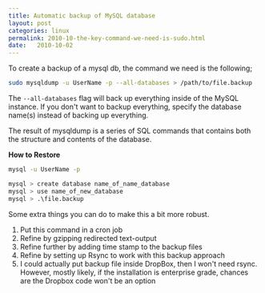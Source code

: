 ```yaml
---
title: Automatic backup of MySQL database
layout: post
categories: linux
permalink: 2010-10-the-key-command-we-need-is-sudo.html
date:   2010-10-02 
---
```


To create a backup of a mysql db, the command we need is the following;

```bash
sudo mysqldump -u UserName -p --all-databases > /path/to/file.backup
```

The `--all-databases` flag will back up everything inside of the MySQL instance. If you don't want to backup everything, specify the database name(s) instead of backing up everything.

The result of mysqldump is a series of SQL commands that contains both the structure and contents of the database.

**How to Restore**

```bash
mysql -u UserName -p 

mysql > create database name_of_name_database
mysql > use name_of_new_database
mysql > .\file.backup
```

Some extra things you can do to make this a bit more robust.

1. Put this command in a cron job
2. Refine by gzipping redirected text-output
3. Refine further by adding time stamp to the backup files
4. Refine by setting up Rsync to work with this backup approach
5. I could actually put backup file inside DropBox, then I won't need rsync. However, mostly likely, if the installation is enterprise grade, chances are the Dropbox code won't be an option
 